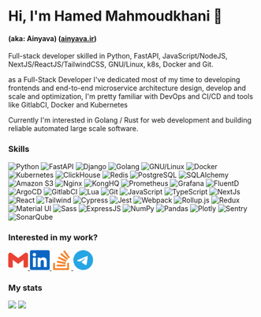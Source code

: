 # Hi, I'm Hamed Mahmoudkhani 👋
#### (aka: Ainyava) ([ainyava.ir](https://ainyava.ir))

Full-stack developer skilled in Python, FastAPI, JavaScript/NodeJS, NextJS/ReactJS/TailwindCSS, GNU/Linux, k8s, Docker and Git.

as a Full-Stack Developer I've dedicated most of my time to developing frontends and end-to-end microservice architecture design, develop and scale and optimization, I'm pretty familiar with DevOps and CI/CD and tools like GitlabCI, Docker and Kubernetes

Currently I'm interested in Golang / Rust for web development and building reliable automated large scale software.


<p align="left">
  <h3>Skills</h3>
  <p>
    <img alt="Python" src="https://img.shields.io/badge/-Python-3776AB?style=flat-square&logo=python&logoColor=white">
    <img alt="FastAPI" src="https://img.shields.io/badge/-FastAPI-009688?style=flat-square&logo=fastapi&logoColor=white">
    <img alt="Django" src="https://img.shields.io/badge/-Django-092E20?style=flat-square&logo=django&logoColor=white">
    <img alt="Golang" src="https://img.shields.io/badge/-GoLang-00ADD8?style=flat-square&logo=go&logoColor=white">
    <img alt="GNU/Linux" src="https://img.shields.io/badge/-GNU/Linux-FCC624?style=flat-square&logo=linux&logoColor=black">
    <img alt="Docker" src="https://img.shields.io/badge/-Docker-009688?style=flat-square&logo=docker&logoColor=white">
    <img alt="Kubernetes" src="https://img.shields.io/badge/-Kubernetes-326CE5?style=flat-square&logo=kubernetes&logoColor=white">
    <img alt="ClickHouse" src="https://img.shields.io/badge/-ClickHouse-FFCC01?style=flat-square&logo=clickhouse&logoColor=white">
    <img alt="Redis" src="https://img.shields.io/badge/-Redis-DC382D?style=flat-square&logo=redis&logoColor=white">
    <img alt="PostgreSQL" src="https://img.shields.io/badge/-PostgreSQL-4169E1?style=flat-square&logo=postgresql&logoColor=white">
    <img alt="SQLAlchemy" src="https://img.shields.io/badge/-SQLAlchemy-D71F00?style=flat-square&logo=sqlalchemy&logoColor=white">
    <img alt="Amazon S3" src="https://img.shields.io/badge/-AmazonS3-569A31?style=flat-square&logo=amazons3&logoColor=white">
    <img alt="Nginx" src="https://img.shields.io/badge/-nginx-009639?style=flat-square&logo=nginx&logoColor=white">
    <img alt="KongHQ" src="https://img.shields.io/badge/-KongHQ-003459?style=flat-square&logo=kong&logoColor=white">
    <img alt="Prometheus" src="https://img.shields.io/badge/-Prometheus-2496ED?style=flat-square&logo=prometheus&logoColor=white">
    <img alt="Grafana" src="https://img.shields.io/badge/-Grafana-F46800?style=flat-square&logo=grafana&logoColor=white">
    <img alt="FluentD" src="https://img.shields.io/badge/-FluentD-0E83C8?style=flat-square&logo=fluentd&logoColor=white">
    <img alt="ArgoCD" src="https://img.shields.io/badge/-ArgoCD-FC6D26?style=flat-square&logo=argo&logoColor=white" />
    <img alt="GitlabCI" src="https://img.shields.io/badge/-GitlabCI-EC4A3F?style=flat-square&logo=gitlab&logoColor=white" />
    <img alt="Lua" src="https://img.shields.io/badge/-Lua-2C2D72?style=flat-square&logo=Lua&logoColor=white">
    <img alt="Git" src="https://img.shields.io/badge/-Git-F05032?style=flat-square&logo=git&logoColor=white" />  
    <img alt="JavaScript" src="https://img.shields.io/badge/-Javascript-EBD41B?style=flat-square&logo=javascript&logoColor=black" />
    <img alt="TypeScript" src="https://img.shields.io/badge/-TypeScript-007ACC?style=flat-square&logo=typescript&logoColor=white" />
    <img alt="NextJs" src="https://img.shields.io/badge/-NextJs-000000?style=flat-square&logo=next.js&logoColor=white" />
    <img alt="React" src="https://img.shields.io/badge/-React-45b8d8?style=flat-square&logo=react&logoColor=white" />
    <img alt="Tailwind" src="https://img.shields.io/badge/-Tailwind-38B2AC?style=flat-square&logo=tailwindcss&logoColor=white" />
    <img alt="Cypress" src="https://img.shields.io/badge/-Cypress-3A3A3A?style=flat-square&logo=cypress&logoColor=white" />
    <img alt="Jest" src="https://img.shields.io/badge/-Jest-913E56?style=flat-square&logo=jest&logoColor=white" />
    <img alt="Webpack" src="https://img.shields.io/badge/-Webpack-8DD6F9?style=flat-square&logo=webpack&logoColor=black" />
    <img alt="Rollup.js" src="https://img.shields.io/badge/-Rollup-FC6D26?style=flat-square&logo=rollup.js&logoColor=white" />
    <img alt="Redux" src="https://img.shields.io/badge/-Redux/SAGA-603092?style=flat-square&logo=redux&logoColor=white">
    <img alt="Material UI" src="https://img.shields.io/badge/-Material UI-blue?style=flat-square&logo=mui&logoColor=white">
    <img alt="Sass" src="https://img.shields.io/badge/-Sass-CC6699?style=flat-square&logo=sass&logoColor=white" />
    <img alt="ExpressJS" src="https://img.shields.io/badge/-ExpressJS-000000?style=flat-square&logo=express&logoColor=white" />
    <img alt="NumPy" src="https://img.shields.io/badge/-NumPy-013243?style=flat-square&logo=numpy&logoColor=white">
    <img alt="Pandas" src="https://img.shields.io/badge/-Pandas-150458?style=flat-square&logo=pandas&logoColor=white">
    <img alt="Plotly" src="https://img.shields.io/badge/-Plotly-3F4F75?style=flat-square&logo=plotly&logoColor=white">
    <img alt="Sentry" src="https://img.shields.io/badge/-Sentry-362D59?style=flat-square&logo=sentry&logoColor=white">
    <img alt="SonarQube" src="https://img.shields.io/badge/-SonarQube-4E9BCD?style=flat-square&logo=sonarqube&logoColor=white">
  </p>
  
</p>
<h3 align="left">Interested in my work?</h3>
<p align="left">
  <a href="mailto:ainyava@gmail.com" target="_blank">
    <img src="icons/gmail.svg" alt="Gmail" width="40">
  </a>
  <a href="https://linkedin.com/in/ainyava" target="_blank">
    <img src="icons/linkedin.svg" alt="Linkedin" width="40">
  </a>
  <a href="https://stackoverflow.com/users/6277642/hamed-mahmoudkhani" target="_blank">
    <img src="icons/stackoverflow.svg" alt="Stackoverflow" width="40">
  </a>
  <a href="https://t.me/ainyava" target="_blank">
    <img src="icons/telegram.svg" alt="Telegram" width="40">
  </a>
</p>

<h3 align="left">My stats</h3>
<p>
  <img src="https://github-readme-stats.vercel.app/api?username=ainyava&show_icons=true&theme=dracula&hide_border=true" width="415">
  <img src="https://github-readme-streak-stats.herokuapp.com?user=ainyava&theme=dracula&hide_border=true" width="415">
  <!-- <img src="https://github-readme-stats.vercel.app/api/top-langs/?username=ainyava&theme=dracula&hide_border=true&layout=compact" width="415"> -->
</p>
